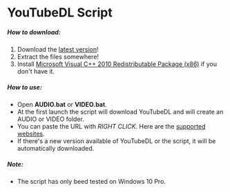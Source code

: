 # YouTubeDL Script

##### How to download:
1) Download the [latest version](https://gitlab.com/Xelofan/youtubedl-script/-/releases)!
2) Extract the files somewhere!
3) Install [Microsoft Visual C++ 2010 Redistributable Package (x86)](https://www.microsoft.com/en-US/download/details.aspx?id=5555) if you don't have it.

##### How to use:
- Open **AUDIO.bat** or **VIDEO.bat**.
- At the first launch the script will download YouTubeDL and will create an AUDIO or VIDEO folder.
- You can paste the URL with *RIGHT CLICK*. Here are the [supported websites](https://ytdl-org.github.io/youtube-dl/supportedsites.html).
- If there's a new version available of YouTubeDL or the script, it will be automatically downloaded.

##### Note:
- The script has only beed tested on Windows 10 Pro.
